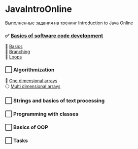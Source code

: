 # JavaIntroOnline
Выполненные задания на тренинг Introduction to Java Online

### :white_check_mark: [Basics of software code development](https://github.com/kajend/JavaIntroOnline/tree/master/Basics%20of%20software%20code%20development)
:feet: [Basics](https://github.com/kajend/JavaIntroOnline/tree/master/Basics%20of%20software%20code%20development/Basics)   
:feet: [Branching](https://github.com/kajend/JavaIntroOnline/tree/master/Basics%20of%20software%20code%20development/Branching)   
:feet: [Loops](https://github.com/kajend/JavaIntroOnline/tree/master/Basics%20of%20software%20code%20development/Loops)
### :white_large_square: [Algorithmization](https://github.com/kajend/JavaIntroOnline/tree/master/Algorithmization)
:feet: [One dimensional arrays](https://github.com/kajend/JavaIntroOnline/tree/master/Algorithmization/One%20dimensional%20arrays)    
:white_circle: [Multi dimensional arrays](https://github.com/kajend/JavaIntroOnline/tree/master/Algorithmization/Multi%20Dimensional%20Arrays)    
### :white_large_square: Strings and basics of text processing
### :white_large_square: Programming with classes
### :white_large_square: Basics of OOP
### :white_large_square: Tasks
